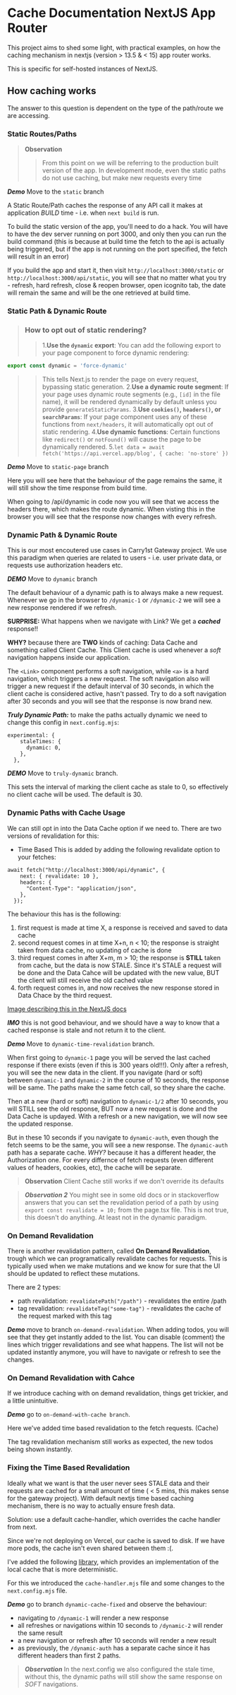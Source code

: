 # Cache Documentation NextJS App Router

This project aims to shed some light, with practical examples, on how the caching mechanism in nextjs (version > 13.5 & < 15) app router works. 

This is specific for self-hosted instances of NextJS.

## How caching works

The answer to this question is dependent on the type of the path/route we are accessing.

### Static Routes/Paths

> **Observation**
>> From this point on we will be referring to the production built version of the app. In development mode, even the static paths do not use caching, but make new requests every time

***Demo*** Move to the `static` branch

A Static Route/Path caches the response of any API call it makes at application *BUILD* time - i.e. when `next build` is run.

To build the static version of the app, you'll need to do a hack. You will have to have the dev server running on port 3000, and only then you can run the build command (this is because at build time the fetch to the api is actually being triggered, but if the app is not running on the port specified, the fetch will result in an error)

If you build the app and start it, then visit `http://localhost:3000/static` or `http://localhost:3000/api/static`, you will see that no matter what you try - refresh, hard refresh, close & reopen browser, open icognito tab, the date will remain the same and will be the one retrieved at build time.


### Static Path & Dynamic Route

> ### How to opt out of static rendering?
>> 1.**Use the `dynamic` export**:
You can add the following export to your page component to force dynamic rendering:
```typescript
export const dynamic = 'force-dynamic'
```
>>This tells Next.js to render the page on every request, bypassing static generation.
2.**Use a dynamic route segment**:
If your page uses dynamic route segments (e.g., `[id]` in the file name), it will be rendered dynamically by default unless you provide `generateStaticParams`.
3.**Use `cookies()`, `headers()`, or `searchParams`**:
If your page component uses any of these functions from `next/headers`, it will automatically opt out of static rendering.
4.**Use dynamic functions**:
Certain functions like `redirect()` or `notFound()` will cause the page to be dynamically rendered.
5.`let data = await fetch('https://api.vercel.app/blog', { cache: 'no-store' })`

***Demo*** Move to `static-page` branch

Here you will see here that the behaviour of the page remains the same, it will still show the time response from build time.

When going to /api/dynamic in code now you will see that we access the headers there, which makes the route dynamic. When visting this in the browser you will see that the response now changes with every refresh.

### Dynamic Path & Dynamic Route

This is our most encoutered use cases in Carry1st Gateway project. 
We use this paradigm when queries are related to users - i.e. user private data, or requests use authorization headers etc. 

***DEMO*** Move to `dynamic` branch

The default behaviour of a dynamic path is to always make a new request. Whenever we go in the browser to `/dynamic-1` or `/dynamic-2` we will see a new response rendered if we refresh.

**SURPRISE:** What happens when we navigate with Link? We get a ***cached*** response!! 

**WHY?** because there are **TWO** kinds of caching: Data Cache and something called Client Cache. This Client cache is used whenever a *soft* navigation happens inside our application.

The `<Link>` component performs a soft navigation, while `<a>` is a hard navigation, which triggers a new request. The soft navigation also will trigger a new request if the default interval of 30 seconds, in which the client cache is considered active, hasn't passed. Try to do a soft navigation after 30 seconds and you will see that the response is now brand new.

***Truly Dynamic Path:*** to make the paths actually dynamic we need to change this config in `next.config.mjs`:
```
experimental: {
    staleTimes: {
      dynamic: 0,
    },
  },
```

***DEMO*** Move to `truly-dynamic` branch.

This sets the interval of marking the client cache as stale to 0, so effectively no client cache will be used. The default is 30.

### Dynamic Paths with Cache Usage

We can still opt in into the Data Cache option if we need to. There are two versions of revalidation for this:
* Time Based
This is added by adding the following revalidate option to your fetches:
```
await fetch("http://localhost:3000/api/dynamic", {
    next: { revalidate: 10 },
    headers: {
      "Content-Type": "application/json",
    },
  });
```

The behaviour this has is the following:

1. first request is made at time X, a response is received and saved to data cache
2. second request comes in at time X+n, n < 10; the response is straight taken from data cache, no updating of cache is done
3. third request comes in after X+m, m > 10; the response is **STILL** taken from cache, but the data is now STALE. Since it's STALE a request will be done and the Data Cahce will be updated with the new value, BUT the client will still receive the old cached value
4. forth request comes in, and now receives the new response stored in Data Chace by the third request.

[Image describing this in the NextJS docs](https://nextjs.org/_next/image?url=%2Fdocs%2Fdark%2Ftime-based-revalidation.png&w=3840&q=75)

***IMO*** this is not good behaviour, and we should have a way to know that a cached response is stale and not return it to the client.

***Demo*** Move to `dynamic-time-revalidation` branch.

When first going to `dynamic-1` page you will be served the last cached response if there exists (even if this is 300 years old!!!). Only after a refresh, you will see the new data in the client.
If you navigate (hard or soft) between `dynamic-1` and `dynamic-2` in the course of 10 seconds, the response will be same. The paths make the same fetch call, so they share the cache.

Then at a new (hard or soft) navigation to `dynamic-1/2` after 10 seconds, you will STILL see the old response, BUT now a new request is done and the Data Cache is updayed. With a refresh or a new navigation, we will now see the updated response.

But in these 10 seconds if you navigate to `dynamic-auth`, even though the fetch seems to be the same, you will see a new response. 
The `dynamic-auth` path has a separate cache. *WHY?* because it has a different header, the Authorization one. For every differnce of fetch requests (even different values of headers, cookies, etc), the cache will be separate.

> **Observation**
Client Cache still works if we don't override its defaults

> ***Observation 2***
You might see in some old docs or in stackoverflow answers that you can set the revalidation period of a path by using `export const revalidate = 10;` from the page.tsx file. This is not true, this doesn't do anything. At least not in the dynamic paradigm.

### On Demand Revalidation

There is another revalidation pattern, called **On Demand Revalidation**, trough which we can programatically revalidate caches for requests. This is typically used when we make mutations and we know for sure that the UI should be updated to reflect these mutations.

There are 2 types:
- path revalidation: `revalidatePath("/path")` - revalidates the entire /path
- tag revalidation: `revalidateTag("some-tag")` - revalidates the cache of the request marked with this tag

***Demo*** move to branch `on-demand-revalidation`.
When adding todos, you will see that they get instantly added to the list. 
You can disable (comment) the lines which trigger revalidations and see what happens. The list will not be updated instantly anymore, you will have to navigate or refresh to see the changes.


### On Demand Revalidation with Cahce

If we introduce caching with on demand revalidation, things get trickier, and a little unintuitive.

***Demo*** go to `on-demand-with-cache branch`.

Here we've added time based revalidation to the fetch requests. (Cache)

The tag revalidation mechanism still works as expected, the new todos being shown instantly.


### Fixing the Time Based Revalidation

Ideally what we want is that the user never sees STALE data and their requests are cached for a small amount of time ( < 5 mins, this makes sense for the gateway project). With default nextjs time based caching mechanism, there is no way to actually ensure fresh data.

Solution: use a default cache-handler, which overrides the cache handler from next. 

Since we're not deploying on Vercel, our cache is saved to disk. If we have more pods, the cache isn't even shared between them :(.

I've added the following [library](https://caching-tools.github.io/next-shared-cache), which provides an implementation of the local cache that is more deterministic.

For this we introduced the `cache-handler.mjs` file and some changes to the `next.config.mjs` file. 

***Demo*** go to branch `dynamic-cache-fixed` and observe the behaviour:
- navigating to `/dynamic-1` will render a new response
- all refreshes or navigations within 10 seconds to `/dynamic-2` will render the same result
- a new navigation or refresh after 10 seconds will render a new result
- as previously, the `/dynamic-auth` has a separate cache since it has different headers than first 2 paths.

>***Observation***
In the next.config we also configured the stale time, without this, the dynamic paths will still show the same response on *SOFT* navigations.